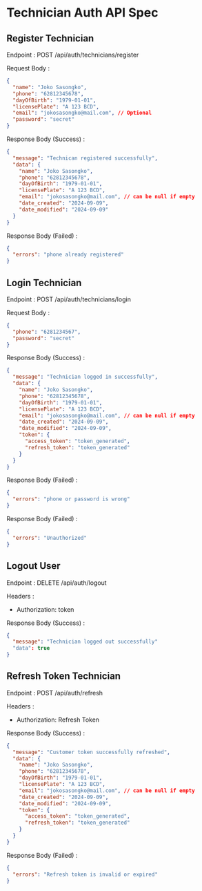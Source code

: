 # Technician Auth API Spec

## Register Technician

Endpoint : POST /api/auth/technicians/register

Request Body :

```json
{
  "name": "Joko Sasongko",
  "phone": "62812345678",
  "dayOfBirth": "1979-01-01",
  "licensePlate": "A 123 BCD",
  "email": "jokosasongko@mail.com", // Optional
  "password": "secret"
}
```

Response Body (Success) :

```json
{
  "message": "Technican registered successfully",
  "data": {
    "name": "Joko Sasongko",
    "phone": "62812345678",
    "dayOfBirth": "1979-01-01",
    "licensePlate": "A 123 BCD",
    "email": "jokosasongko@mail.com", // can be null if empty
    "date_created": "2024-09-09",
    "date_modified": "2024-09-09"
  }
}
```

Response Body (Failed) :

```json
{
  "errors": "phone already registered"
}
```

## Login Technician

Endpoint : POST /api/auth/technicians/login

Request Body :

```json
{
  "phone": "6281234567",
  "password": "secret"
}
```

Response Body (Success) :

```json
{
  "message": "Technician logged in successfully",
  "data": {
    "name": "Joko Sasongko",
    "phone": "62812345678",
    "dayOfBirth": "1979-01-01",
    "licensePlate": "A 123 BCD",
    "email": "jokosasongko@mail.com", // can be null if empty
    "date_created": "2024-09-09",
    "date_modified": "2024-09-09",
    "token": {
      "access_token": "token_generated",
      "refresh_token": "token_generated"
    }
  }
}
```

Response Body (Failed) :

```json
{
  "errors": "phone or password is wrong"
}
```

Response Body (Failed) :

```json
{
  "errors": "Unauthorized"
}
```

## Logout User

Endpoint : DELETE /api/auth/logout

Headers :

- Authorization: token

Response Body (Success) :

```json
{
  "message": "Technician logged out successfully"
  "data": true
}
```

## Refresh Token Technician

Endpoint : POST /api/auth/refresh

Headers :

- Authorization: Refresh Token

Response Body (Success) :

```json
{
  "message": "Customer token successfully refreshed",
  "data": {
    "name": "Joko Sasongko",
    "phone": "62812345678",
    "dayOfBirth": "1979-01-01",
    "licensePlate": "A 123 BCD",
    "email": "jokosasongko@mail.com", // can be null if empty
    "date_created": "2024-09-09",
    "date_modified": "2024-09-09",
    "token": {
      "access_token": "token_generated",
      "refresh_token": "token_generated"
    }
  }
}
```

Response Body (Failed) :

```json
{
  "errors": "Refresh token is invalid or expired"
}
```
